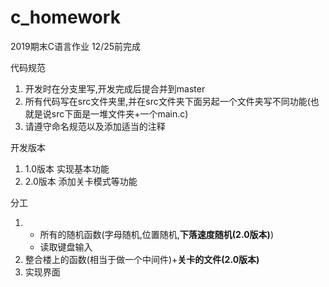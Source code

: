 # c_homework
2019期末C语言作业
12/25前完成

代码规范
1. 开发时在分支里写,开发完成后提合并到master
2. 所有代码写在src文件夹里,并在src文件夹下面另起一个文件夹写不同功能(也就是说src下面是一堆文件夹+一个main.c)
3. 请遵守命名规范以及添加适当的注释

开发版本
1. 1.0版本 实现基本功能
2. 2.0版本 添加关卡模式等功能

分工
1.  * 所有的随机函数(字母随机,位置随机,**下落速度随机(2.0版本)**)
    * 读取键盘输入
2. 整合楼上的函数(相当于做一个中间件)+**关卡的文件(2.0版本)**
3. 实现界面
